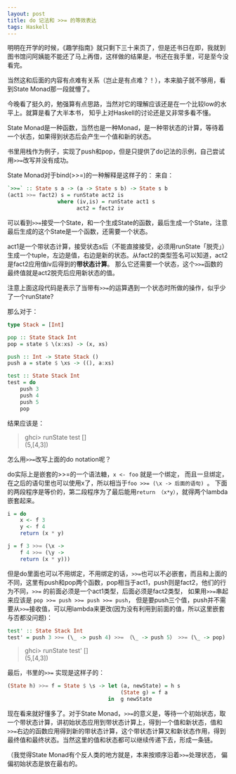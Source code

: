 ```yaml
---
layout: post
title: do 记法和 >>= 的等效表达
tags: Haskell
---
```


明明在开学的时候，《趣学指南》就只剩下三十来页了，但是还书日在即，我就到图书馆问阿姨能不能还了马上再借，这样做的结果是，书还在我手里，可是至今没看完。

当然这和后面的内容有点难有关系（岂止是有点难？！），本来脑子就不够用，看到State Monad那一段就懵了。

今晚看了挺久的，勉强算有点思路，当然对它的理解应该还是在一个比较low的水平上。就算是看了大半本书， 知乎上对Haskell的讨论还是又非常多看不懂。

State Monad是一种函数，当然也是一种Monad，是一种带状态的计算，等待着一个状态，如果得到状态后会产生一个值和新的状态。

书里用栈作为例子，实现了push和pop，但是只提供了do记法的示例，自己尝试用`>>=`改写并没有成功。

State Monad对于bind(>>=)的一种解释是这样子的：
来自：<u>[](https://wiki.haskell.org/State_Monad)</u>

```haskell
`>>=` :: State s a -> (a -> State s b) -> State s b 
(act1 >>= fact2) s = runState act2 is 
                where (iv,is) = runState act1 s
                      act2 = fact2 iv
```

可以看到`>>=`接受一个State，和一个生成State的函数，最后生成一个State，注意最后生成的这个State是一个函数，还需要一个状态。

act1是一个带状态计算，接受状态s后（不能直接接受，必须用runState「脱壳」）生成一个tuple，左边是值，右边是新的状态。从fact2的类型签名可以知道，act2是fact2应用值iv后得到的**带状态计算**。 那么它还需要一个状态，这个`>>=`函数的最终值就是act2脱壳后应用新状态的值。
 
注意上面这段代码是表示了当带有`>>=`的运算遇到一个状态时所做的操作，似乎少了一个runState?

那么对于：

```haskell
type Stack = [Int]

pop :: State Stack Int
pop = state $ \(x:xs) -> (x, xs)

push :: Int -> State Stack ()
push a = state $ \xs -> ((), a:xs)

test :: State Stack Int
test = do
    push 3
    push 4
    push 5
    pop 
```

结果应该是：

> ghci> runState test [] <br>
> (5,[4,3])

怎么用`>>=`改写上面的do notation呢？

do实际上是嵌套的>>=的一个语法糖，`x <- foo` 就是一个绑定， 而且一旦绑定，在之后的语句里也可以使用x了，所以相当于`foo >>= (\x -> 后面的语句) `。 下面的两段程序是等价的，第二段程序为了最后能用`return （x*y）`，就得两个lambda嵌套起来。

```haskell
i = do
    x <- f 3
    y <- f 4
    return (x * y)

j = f 3 >>= (\x ->
    f 4 >>= (\y ->
    return (x * y)))
```

但是do里面也可以不用绑定，不用绑定的话，`>>=`也可以不必嵌套，而且和上面的不同，这里有push和pop两个函数，pop相当于act1，push则是fact2，他们的行为不同，`>>=` 的前面必须是一个act1类型，后面必须是fact2类型， 如果用`>>=`串起来应该是 `pop >>= push >>= push >>= push`，
但是要push三个值，push并不需要从`>>=`接收值，可以用lambda来更改(因为没有利用到前面的值，所以这里嵌套与否都没问题)：

```haskell
test' :: State Stack Int
test' = push 3 >>= (\_ -> push 4) >>= （\_ -> push 5） >>= (\_ -> pop)
```

> ghci> runState test' [] <br>
> (5,[4,3])

最后，书里的`>>=` 实现是这样子的：

```haskell
(State h) >>= f = State $ \s -> let (a, newState) = h s
                                    (State g) = f a
                                in  g newState
```

现在看来就好懂多了。对于State Monad，`>>=`的意义是，等待一个初始状态，取一个带状态计算，讲初始状态应用到带状态计算上，得到一个值和新状态，值和`>>=`右边的函数应用得到新的带状态计算，这个带状态计算又和新状态作用，得到最终值和最终状态。当然这里的值和状态都可以继续传递下去，形成一条链。

（我觉得State Monad有个反人类的地方就是，本来按顺序沿着`>>=`处理状态， 偏偏初始状态是放在最右的。

